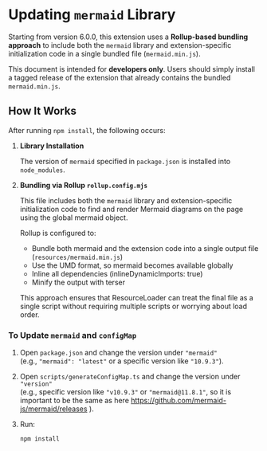 # Updating `mermaid` Library

Starting from version 6.0.0, this extension uses a **Rollup-based bundling approach** to include both the `mermaid` library and extension-specific initialization code in a single bundled file (`mermaid.min.js`).

This document is intended for **developers only**. Users should simply install a tagged release of the extension that already contains the bundled `mermaid.min.js`.


## How It Works

After running `npm install`, the following occurs:

1. **Library Installation**  

   The version of `mermaid` specified in `package.json` is installed into `node_modules`.

2. **Bundling via Rollup `rollup.config.mjs`**  

   This file includes both the `mermaid` library and extension-specific initialization code to find and render Mermaid diagrams on the page using the global mermaid object.

    Rollup is configured to:

    - Bundle both mermaid and the extension code into a single output file (`resources/mermaid.min.js`)
    - Use the UMD format, so mermaid becomes available globally
    - Inline all dependencies (inlineDynamicImports: true)
    - Minify the output with terser

    This approach ensures that ResourceLoader can treat the final file as a single script without requiring multiple scripts or worrying about load order.

### To Update `mermaid` and `configMap`

1. Open `package.json` and change the version under `"mermaid"`  
   (e.g., `"mermaid": "latest"` or a specific version like `"10.9.3"`).

2. Open `scripts/generateConfigMap.ts` and change the version under `"version"`  
   (e.g., specific version like `"v10.9.3"` or `"mermaid@11.8.1"`, so it is important to be the same as here https://github.com/mermaid-js/mermaid/releases ).

3. Run:

   ```bash
   npm install
   ```
